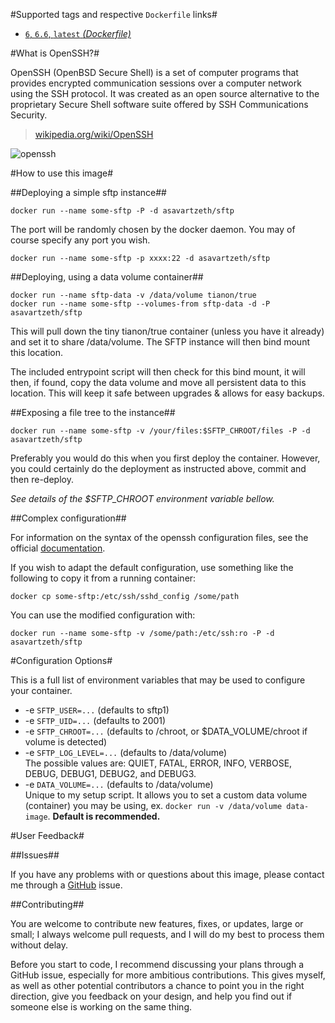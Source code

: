 #Supported tags and respective `Dockerfile` links#

- [`6`, `6.6`, `latest` *(Dockerfile)*](https://github.com/AsavarTzeth/docker-sftp/blob/master/Dockerfile)

#What is OpenSSH?#

OpenSSH (OpenBSD Secure Shell) is a set of computer programs that provides encrypted communication sessions over a computer network using the SSH protocol. It was created as an open source alternative to the proprietary Secure Shell software suite offered by SSH Communications Security.

> [wikipedia.org/wiki/OpenSSH](https://en.wikipedia.org/wiki/OpenSSH)

![openssh](http://openssh.com/images/openssh.gif)

#How to use this image#

##Deploying a simple sftp instance##

    docker run --name some-sftp -P -d asavartzeth/sftp

The port will be randomly chosen by the docker daemon. You may of course specify any port you wish.

    docker run --name some-sftp -p xxxx:22 -d asavartzeth/sftp

##Deploying, using a data volume container##

    docker run --name sftp-data -v /data/volume tianon/true
    docker run --name some-sftp --volumes-from sftp-data -d -P asavartzeth/sftp

This will pull down the tiny tianon/true container (unless you have it already) and set it to share /data/volume. The SFTP instance will then bind mount this location.

The included entrypoint script will then check for this bind mount, it will then, if found, copy the data volume and move all persistent data to this location. This will keep it safe between upgrades & allows for easy backups.

##Exposing a file tree to the instance##

    docker run --name some-sftp -v /your/files:$SFTP_CHROOT/files -P -d asavartzeth/sftp

Preferably you would do this when you first deploy the container. However, you could certainly do the deployment as instructed above, commit and then re-deploy.

*See details of the $SFTP_CHROOT environment variable bellow.*

##Complex configuration##

For information on the syntax of the openssh configuration files, see the official [documentation](http://openbsd.org/cgi-bin/man.cgi/OpenBSD-current/man5/sshd_config.5?query=sshd_config&sec=5).

If you wish to adapt the default configuration, use something like the following to copy it from a running container:

    docker cp some-sftp:/etc/ssh/sshd_config /some/path

You can use the modified configuration with:

    docker run --name some-sftp -v /some/path:/etc/ssh:ro -P -d asavartzeth/sftp

#Configuration Options#

This is a full list of environment variables that may be used to configure your container.

- -e `SFTP_USER=...` (defaults to sftp1)
- -e `SFTP_UID=...` (defaults to 2001)  
- -e `SFTP_CHROOT=...` (defaults to /chroot, or $DATA\_VOLUME/chroot if volume is detected)
- -e `SFTP_LOG_LEVEL=...` (defaults to /data/volume)  
The possible values are: QUIET, FATAL, ERROR, INFO, VERBOSE, DEBUG, DEBUG1, DEBUG2, and DEBUG3.
- -e `DATA_VOLUME=...` (defaults to /data/volume)  
Unique to my setup script. It allows you to set a custom data volume (container) you may be using, ex. `docker run -v /data/volume data-image`. **Default is recommended.**

#User Feedback#

##Issues##

If you have any problems with or questions about this image, please contact me through a [GitHub](https://github.com/asavartzeth/docker-sftp/issues) issue.

##Contributing##

You are welcome to contribute new features, fixes, or updates, large or small; I always welcome pull requests, and I will do my best to process them without delay.

Before you start to code, I recommend discussing your plans through a GitHub issue, especially for more ambitious contributions. This gives myself, as well as other potential contributors a chance to point you in the right direction, give you feedback on your design, and help you find out if someone else is working on the same thing.
